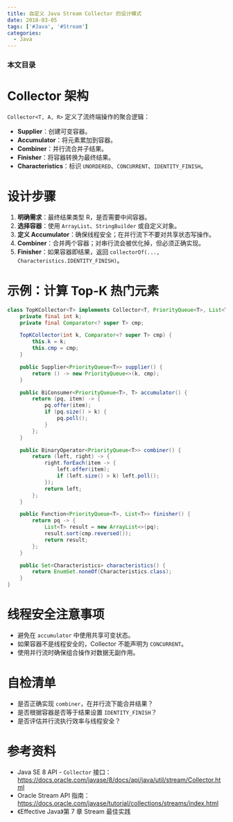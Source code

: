 ```yaml
---
title: 自定义 Java Stream Collector 的设计模式
date: 2018-03-05
tags: ['#Java', '#Stream']
categories:
  - Java
---
```


### 本文目录
<!-- toc -->

# Collector 架构
`Collector<T, A, R>` 定义了流终端操作的聚合逻辑：
- **Supplier**：创建可变容器。
- **Accumulator**：将元素累加到容器。
- **Combiner**：并行流合并子结果。
- **Finisher**：将容器转换为最终结果。
- **Characteristics**：标识 `UNORDERED`、`CONCURRENT`、`IDENTITY_FINISH`。

# 设计步骤
1. **明确需求**：最终结果类型 R，是否需要中间容器。
2. **选择容器**：使用 `ArrayList`、`StringBuilder` 或自定义对象。
3. **定义 Accumulator**：确保线程安全；在并行流下不要对共享状态写操作。
4. **Combiner**：合并两个容器；对串行流会被优化掉，但必须正确实现。
5. **Finisher**：如果容器即结果，返回 `collectorOf(..., Characteristics.IDENTITY_FINISH)`。

# 示例：计算 Top-K 热门元素
```java
class TopKCollector<T> implements Collector<T, PriorityQueue<T>, List<T>> {
    private final int k;
    private final Comparator<? super T> cmp;

    TopKCollector(int k, Comparator<? super T> cmp) {
        this.k = k;
        this.cmp = cmp;
    }

    public Supplier<PriorityQueue<T>> supplier() {
        return () -> new PriorityQueue<>(k, cmp);
    }

    public BiConsumer<PriorityQueue<T>, T> accumulator() {
        return (pq, item) -> {
            pq.offer(item);
            if (pq.size() > k) {
                pq.poll();
            }
        };
    }

    public BinaryOperator<PriorityQueue<T>> combiner() {
        return (left, right) -> {
            right.forEach(item -> {
                left.offer(item);
                if (left.size() > k) left.poll();
            });
            return left;
        };
    }

    public Function<PriorityQueue<T>, List<T>> finisher() {
        return pq -> {
            List<T> result = new ArrayList<>(pq);
            result.sort(cmp.reversed());
            return result;
        };
    }

    public Set<Characteristics> characteristics() {
        return EnumSet.noneOf(Characteristics.class);
    }
}
```

# 线程安全注意事项
- 避免在 `accumulator` 中使用共享可变状态。
- 如果容器不是线程安全的，Collector 不能声明为 `CONCURRENT`。
- 使用并行流时确保组合操作对数据无副作用。

# 自检清单
- 是否正确实现 `combiner`，在并行流下能合并结果？
- 是否根据容器是否等于结果设置 `IDENTITY_FINISH`？
- 是否评估并行流执行效率与线程安全？

# 参考资料
- Java SE 8 API - `Collector` 接口：https://docs.oracle.com/javase/8/docs/api/java/util/stream/Collector.html
- Oracle Stream API 指南：https://docs.oracle.com/javase/tutorial/collections/streams/index.html
- 《Effective Java》第 7 章 Stream 最佳实践

